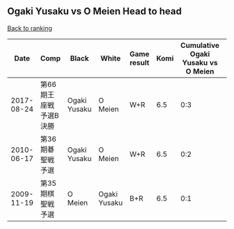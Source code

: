 ## Ogaki Yusaku vs O Meien Head to head

[Back to ranking](../../index.md)




| **Date** | **Comp** | **Black** | **White** | **Game result** | **Komi** | **Cumulative Ogaki Yusaku vs O Meien** | **Ogaki Yusaku streak** | **O Meien streak** | 
| --- | --- | --- | --- | --- | --- | --- | --- | --- |
| 2017-08-24 | 第66期王座戦　予選B決勝 | Ogaki Yusaku | O Meien | W+R | 6.5 | 0:3 | 0 | 3 | 
| 2010-06-17 | 第36期碁聖戦予選 | Ogaki Yusaku | O Meien | W+R | 6.5 | 0:2 | 0 | 2 | 
| 2009-11-19 | 第35期棋聖戦予選 | O Meien | Ogaki Yusaku | B+R | 6.5 | 0:1 | 0 | 1 |




